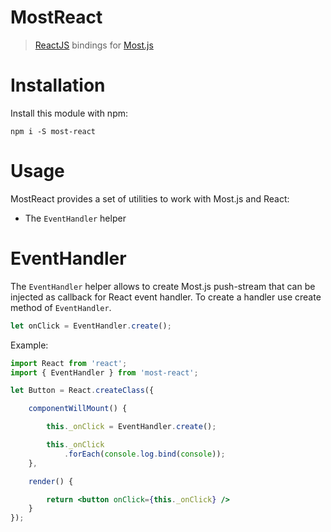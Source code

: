# MostReact
>  [ReactJS](http://facebook.github.io/react/) bindings for [Most.js](https://github.com/cujojs/most)

# Installation

Install this module with npm:

```
npm i -S most-react
```

# Usage

MostReact provides a set of utilities to work with Most.js and React:

- The `EventHandler` helper

# EventHandler

The `EventHandler` helper allows to create Most.js push-stream that can be injected as callback for React event handler. To create a handler use create method of `EventHandler`.

```javascript
let onClick = EventHandler.create();
```

Example:

```jsx
import React from 'react';
import { EventHandler } from 'most-react';

let Button = React.createClass({

    componentWillMount() {

        this._onClick = EventHandler.create();

        this._onClick
            .forEach(console.log.bind(console));
    },

    render() {

        return <button onClick={this._onClick} />
    }
});
```
